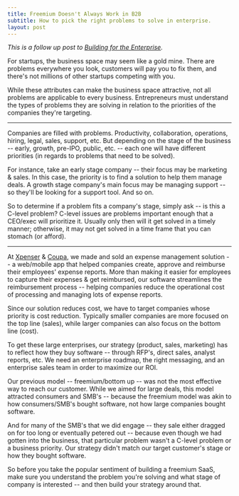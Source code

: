 ```yaml
---
title: Freemium Doesn't Always Work in B2B
subtitle: How to pick the right problems to solve in enterprise.
layout: post
---
```

*This is a follow up post to [Building for the Enterprise](http://bit.ly/1hxzntZ).*

For startups, the business space may seem like a gold mine. There are problems everywhere you look, customers will pay you to fix them, and there's not millions of other startups competing with you. 

While these attributes can make the business space attractive, not all problems are applicable to every business. Entrepreneurs must understand the types of problems they are solving in relation to the priorities of the companies they're targeting. 

<hr>

Companies are filled with problems. Productivity, collaboration, operations, hiring, legal, sales, support, etc. But depending on the stage of the business -- early, growth, pre-IPO, public, etc. -- each one will have different priorities (in regards to problems that need to be solved).

For instance, take an early stage company -- their focus may be marketing & sales. In this case, the priority is to find a solution to help them manage deals. A growth stage company's main focus may be managing support -- so they'll be looking for a support tool. And so on.

So to determine if a problem fits a company's stage, simply ask -- is this a C-level problem? C-level issues are problems important enough that a CEO/exec will prioritize it. Usually only then will it get solved in a timely manner; otherwise, it may not get solved in a time frame that you can stomach (or afford).

<hr>

At [Xpenser](http://tcrn.ch/18MuCue) & [Coupa](http://tcrn.ch/18Muzyn), we made and sold an expense management solution -- a web/mobile app that helped companies create, approve and reimburse their employees' expense reports. More than making it easier for employees to capture their expenses & get reimbursed, our software streamlines the reimbursement process -- helping companies reduce the operational cost of processing and managing lots of expense reports. 

Since our solution reduces cost, we have to target companies whose priority is cost reduction. Typically smaller companies are more focused on the top line (sales), while larger companies can also focus on the bottom line (cost). 

To get these large enterprises, our strategy (product, sales, marketing) has to reflect how they buy software -- through RFP's, direct sales, analyst reports, etc. We need an enterprise roadmap, the right messaging, and an enterprise sales team in order to maximize our ROI. 

Our previous model -- freemium/bottom up --  was not the most effective way to reach our customer. While we aimed for large deals, this model attracted consumers and SMB's -- because the freemium model was akin to how consumers/SMB's bought software, not how large companies bought software. 

And for many of the SMB's that we did engage -- they sale either dragged on for too long or eventually petered out -- because even though we had gotten into the business, that particular problem wasn't a C-level problem or a business priority. Our strategy didn't match our target customer's stage or how they bought software.     

So before you take the popular sentiment of building a freemium SaaS, make sure you understand the problem you're solving and what stage of company is interested -- and then build your strategy around that. 